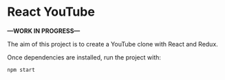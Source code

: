 # React YouTube

**—WORK IN PROGRESS—**

The aim of this project is to create a YouTube clone with React and Redux.

Once dependencies are installed, run the project with:

```
npm start
```